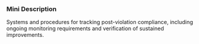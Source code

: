 ### Mini Description

Systems and procedures for tracking post-violation compliance, including ongoing monitoring requirements and verification of sustained improvements.

